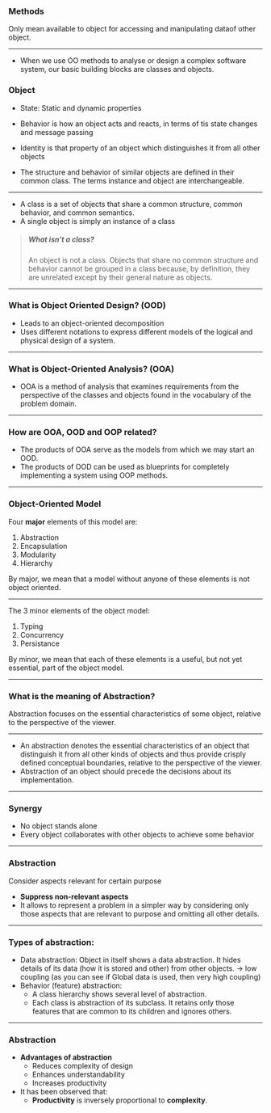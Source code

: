### Methods

Only mean available to object for accessing and manipulating dataof other object.

---

- When we use OO methods to analyse or design a complex software system, our basic building blocks are classes and objects.

### Object

- State: Static and dynamic properties
- Behavior is how an object acts and reacts, in terms of tis state changes and message passing
- Identity is that property of an object which distinguishes it from all other objects

- The structure and behavior of similar objects are defined in their common class. The terms instance and object are interchangeable.

---

- A class is a set of objects that share a common structure, common behavior, and common semantics.
- A single object is simply an instance of a class

> ##### What isn't a class?
> An object is not a class. Objects that share no common structure and behavior cannot be grouped in a class because, by definition, they are unrelated except by their general nature as objects.

---

### What is Object Oriented Design? (OOD)

- Leads to an object-oriented decomposition
- Uses different notations to express different models of the logical and physical design of a system.

---

### What is Object-Oriented Analysis? (OOA)

- OOA is a method of analysis that examines requirements from the perspective of the classes and objects found in the vocabulary of the problem domain.

---

### How are OOA, OOD and OOP related?

- The products of OOA serve as the models from which we may start an OOD.
- The products of OOD can be used as blueprints for completely implementing a system using OOP methods.

---

### Object-Oriented Model

Four **major** elements of this model are:
1. Abstraction
2. Encapsulation
3. Modularity
4. Hierarchy

By major, we mean that a model without anyone of these elements is not object oriented.

---

The 3 minor elements of the object model:
1. Typing
2. Concurrency
3. Persistance

By minor, we mean that each of these elements is a useful, but not yet essential, part of the object model.

---

### What is the meaning of Abstraction?

Abstraction focuses on the essential characteristics of some object, relative to the perspective of the viewer.

---

- An abstraction denotes the essential characteristics of an object that distinguish it from all other kinds of objects and thus provide crisply defined conceptual boundaries, relative to the perspective of the viewer.
- Abstraction of an object should precede the decisions about its implementation.

---

### Synergy

- No object stands alone
- Every object collaborates with other objects to achieve some behavior

---

### Abstraction

Consider aspects relevant for certain purpose
- **Suppress non-relevant aspects**
- It allows to represent a problem in a simpler way by considering only those aspects that are relevant to purpose and omitting all other details.

---

### Types of abstraction:

- Data abstraction:
	Object in itself shows a data abstraction. It hides details of its data (how it is stored and other) from other objects. -> low coupling (as you can see if Global data is used, then very high coupling)
- Behavior (feature) abstraction:
	- A class hierarchy shows several level of abstraction.
	- Each class is abstraction of its subclass. It retains only those features that are common to its children and ignores others.

---

### Abstraction

- **Advantages of abstraction**
	- Reduces complexity of design
	- Enhances understandability
	- Increases productivity
- It has been observed that:
	- **Productivity** is inversely proportional to **complexity**.


